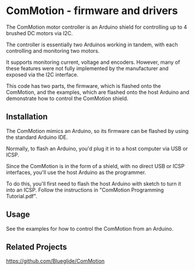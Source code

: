 ComMotion - firmware and drivers
================================

The ComMotion motor controller is an Arduino shield for controlling up to 4 brushed DC motors
via I2C.

The controller is essentially two Arduinos working in tandem, with each controlling and monitoring
two motors.

It supports monitoring current, voltage and encoders. However, many of these features were not
fully implemented by the manufacturer and exposed via the I2C interface. 

This code has two parts, the firmware, which is flashed onto the ComMotion, and the examples, which
are flashed onto the host Arduino and demonstrate how to control the ComMotion shield.

Installation
------------

The ComMotion mimics an Arduino, so its firmware can be flashed by using the standard Arduino IDE.

Normally, to flash an Arduino, you'd plug it in to a host computer via USB or ICSP.

Since the ComMotion is in the form of a shield, with no direct USB or ICSP interfaces, you'll use
the host Arduino as the programmer.

To do this, you'll first need to flash the host Arduino with sketch to turn it into an ICSP.
Follow the instructions in "ComMotion Programming Tutorial.pdf".

Usage
-----

See the examples for how to control the ComMotion from an Arduino.

Related Projects
----------------

https://github.com/Blueglide/ComMotion
